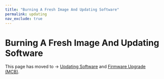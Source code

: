 ```yaml
---
title: "Burning A Fresh Image And Updating Software"
permalink: updating
nav_exclude: true
---
```


# Burning A Fresh Image And Updating Software

This page has moved to -> [Updating Software](noetic_overview_updating) and [Firmware Upgrade (MCB)](noetic_magnisilver_mcb_upgrade).
